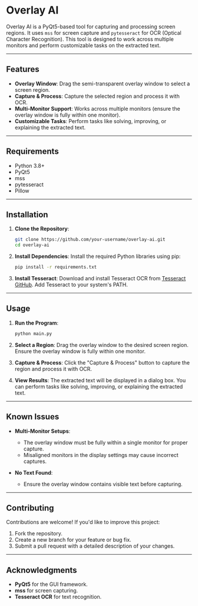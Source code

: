 # Overlay AI

Overlay AI is a PyQt5-based tool for capturing and processing screen regions. It uses `mss` for screen capture and `pytesseract` for OCR (Optical Character Recognition). This tool is designed to work across multiple monitors and perform customizable tasks on the extracted text.

---

## Features
- **Overlay Window**: Drag the semi-transparent overlay window to select a screen region.
- **Capture & Process**: Capture the selected region and process it with OCR.
- **Multi-Monitor Support**: Works across multiple monitors (ensure the overlay window is fully within one monitor).
- **Customizable Tasks**: Perform tasks like solving, improving, or explaining the extracted text.

---

## Requirements
- Python 3.8+
- PyQt5
- mss
- pytesseract
- Pillow

---

## Installation

1. **Clone the Repository**:
    ```bash
    git clone https://github.com/your-username/overlay-ai.git
    cd overlay-ai
    ```

2. **Install Dependencies**:
    Install the required Python libraries using pip:
    ```bash
    pip install -r requirements.txt
    ```

3. **Install Tesseract**:
    Download and install Tesseract OCR from [Tesseract GitHub](https://github.com/tesseract-ocr/tesseract).
    Add Tesseract to your system's PATH.

---

## Usage

1. **Run the Program**:
    ```bash
    python main.py
    ```

2. **Select a Region**:
    Drag the overlay window to the desired screen region. Ensure the overlay window is fully within one monitor.

3. **Capture & Process**:
    Click the "Capture & Process" button to capture the region and process it with OCR.

4. **View Results**:
    The extracted text will be displayed in a dialog box. You can perform tasks like solving, improving, or explaining the extracted text.

---

## Known Issues

- **Multi-Monitor Setups**:
    - The overlay window must be fully within a single monitor for proper capture.
    - Misaligned monitors in the display settings may cause incorrect captures.

- **No Text Found**:
    - Ensure the overlay window contains visible text before capturing.

---

## Contributing
Contributions are welcome! If you'd like to improve this project:

1. Fork the repository.
2. Create a new branch for your feature or bug fix.
3. Submit a pull request with a detailed description of your changes.

---

## Acknowledgments
- **PyQt5** for the GUI framework.
- **mss** for screen capturing.
- **Tesseract OCR** for text recognition.
